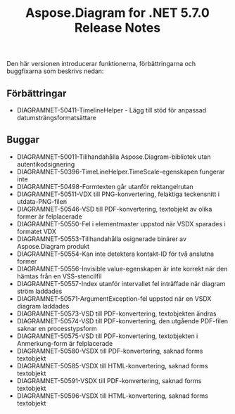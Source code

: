﻿---
title: Aspose.Diagram for .NET 5.7.0 Release Notes
type: docs
weight: 30
url: /sv/net/aspose-diagram-for-net-5-7-0-release-notes/
---
Den här versionen introducerar funktionerna, förbättringarna och buggfixarna som beskrivs nedan:
## **Förbättringar**
- DIAGRAMNET-50411-TimelineHelper - Lägg till stöd för anpassad datumsträngsformatsättare
## **Buggar**
- DIAGRAMNET-50011-Tillhandahålla Aspose.Diagram-bibliotek utan autentikodsignering
- DIAGRAMNET-50396-TimeLineHelper.TimeScale-egenskapen fungerar inte
- DIAGRAMNET-50498-Formtexten går utanför rektangelrutan
- DIAGRAMNET-50511-VDX till PNG-konvertering, felaktiga teckensnitt i utdata-PNG-filen
- DIAGRAMNET-50546-VSD till PDF-konvertering, textobjekt av olika former är felplacerade
- DIAGRAMNET-50550-Fel i elementmaster uppstod när VSDX sparades i formatet VDX
- DIAGRAMNET-50553-Tillhandahålla osignerade binärer av Aspose.Diagram produkt
- DIAGRAMNET-50554-Kan inte detektera kontakt-ID för två anslutna former
- DIAGRAMNET-50556-Invisible value-egenskapen är inte korrekt när den hämtas från en VSS-stencilfil
- DIAGRAMNET-50557-Index utanför intervallet fel inträffade när diagram ström laddades
- DIAGRAMNET-50571-ArgumentException-fel uppstod när en VSDX diagram laddades
- DIAGRAMNET-50573-VSD till PDF-konvertering, textobjekten ändras
- DIAGRAMNET-50574-VSD till PDF-konvertering, den utgående PDF-filen saknar en processtypsform
- DIAGRAMNET-50575-VSD till PDF-konvertering, textobjekten i Anmerkung-form är felplacerade
- DIAGRAMNET-50580-VSDX till PDF-konvertering, saknad forms textobjekt
- DIAGRAMNET-50585-VSDX till HTML-konvertering, saknad forms textobjekt
- DIAGRAMNET-50591-VSDX till PDF-konvertering, saknad forms textobjekt
- DIAGRAMNET-50596-VSDX till HTML-konvertering, saknad forms textobjekt
